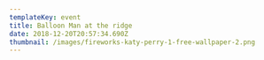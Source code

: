 ```yaml
---
templateKey: event
title: Balloon Man at the ridge
date: 2018-12-20T20:57:34.690Z
thumbnail: /images/fireworks-katy-perry-1-free-wallpaper-2.png
---
```


